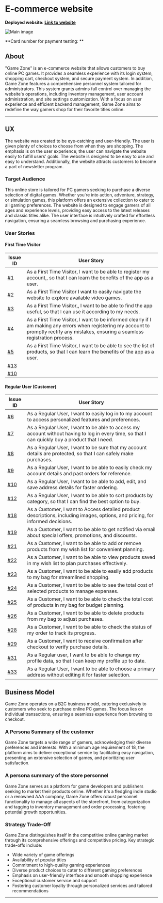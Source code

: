 # E-commerce website

**Deployed website: [Link to website](#)**


![Main image](#)

**Card number for payment testing: **
## About

"Game Zone" is an e-commerce website that allows customers to buy online PC games. It provides a seamless experience with its login system, shopping cart, checkout system, and secure payment system. In addition, Game Zone features a comprehensive personnel system tailored for administrators. This system grants admins full control over managing the website's operations, including inventory management, user account administration, and site settings customization. With a focus on user experience and efficient backend management, Game Zone aims to redefine the way gamers shop for their favorite titles online.

---
## UX

The website was created to be eye-catching and user-friendly. The user is given plenty of choices to choose from when they are shopping. The emphasis is on the user experience; the user can navigate the website easily to fulfill users' goals. The website is designed to be easy to use and easy to understand. Additionally, the website attracts customers to become a part of newsletter program.

### Target Audience

This online store is tailored for PC gamers seeking to purchase a diverse selection of digital games. Whether you're into action, adventure, strategy, or simulation games, this platform offers an extensive collection to cater to all gaming preferences. The website is designed to engage gamers of all ages and experience levels, providing easy access to the latest releases and classic titles alike. The user interface is intuitively crafted for effortless navigation, ensuring a seamless browsing and purchasing experience.

### User Stories

#### First Time Visitor

| Issue ID    | User Story |
|-------------|-------------|
|[#1](https://github.com/aleksandrasucho/game-zone/issues/1)| As a First Time Visitor, I want to be able to register my account,, so that I can learn the benefits of the app as a user. |
|[#2](https://github.com/aleksandrasucho/game-zone/issues/2)|As a First Time Visitor I want to easily navigate the website to explore available video games.|
|[#3](https://github.com/aleksandrasucho/game-zone/issues/3)|As a First Time Visitor,, I want to be able to find the app useful, so that I can use it according to my needs.|
|[#4](https://github.com/aleksandrasucho/game-zone/issues/4)|As a First Time Visitor, I want to be informed clearly if I am making any errors when registering my account to promptly rectify any mistakes, ensuring a seamless registration process.|
|[#5](https://github.com/aleksandrasucho/game-zone/issues/5)|As a First Time Visitor, I want to be able to see the list of products, so that I can learn the benefits of the app as a user.|
|[#13]()||
|[#10]()||

#### Regular User (Customer)

| Issue ID    | User Story |
|-------------|-------------|
| [#6](https://github.com/aleksandrasucho/game-zone/issues/6) | As a Regular User, I want to easily log in to my account to access personalized features and preferences.|
| [#7](https://github.com/aleksandrasucho/game-zone/issues/7) |  As a Regular User, I want to be able to access my account without having to log in every time, so that I can quickly buy a product that I need.|
| [#8](https://github.com/aleksandrasucho/game-zone/issues/8) | As a Regular User, I want to be sure that my account details are protected, so that I can safely make purchases. |
| [#9](https://github.com/aleksandrasucho/game-zone/issues/9) |As a Regular User, I want to be able to easily check my account details and past orders for reference.|
| [#10](https://github.com/aleksandrasucho/game-zone/issues/10) |As a Regular User, I want to be able to add, edit, and save address details for faster ordering.|
| [#12](https://github.com/aleksandrasucho/game-zone/issues/12) | As a Regular User, I want to be able to sort products by category, so that I can find the best option to buy.|
| [#18](https://github.com/aleksandrasucho/game-zone/issues/18) | As a Customer, I want to Access detailed product descriptions, including images, options, and pricing, for informed decisions. |
| [#19](https://github.com/aleksandrasucho/game-zone/issues/19) |As a Customer, I want to be able to get notified via email about special offers, promotions, and discounts.|
| [#21](https://github.com/aleksandrasucho/game-zone/issues/21) |As a Customer, I want to be able to add or remove products from my wish list for convenient planning.|
| [#22](https://github.com/aleksandrasucho/game-zone/issues/22) |As a Customer, I want to be able to view products saved in my wish list to plan purchases effectively.|
| [#23](https://github.com/aleksandrasucho/game-zone/issues/23) |As a Customer, I want to be able to easily add products to my bag for streamlined shopping.|
| [#24](https://github.com/aleksandrasucho/game-zone/issues/24) |As a Customer, I want to be able to see the total cost of selected products to manage expenses.|
| [#25](https://github.com/aleksandrasucho/game-zone/issues/25) |As a Customer, I want to be able to check the total cost of products in my bag for budget planning.|
| [#26](https://github.com/aleksandrasucho/game-zone/issues/26) |As a Customer, I want to be able to delete products from my bag to adjust purchases.|
| [#28](https://github.com/aleksandrasucho/game-zone/issues/28) |As a Customer, I want to be able to check the status of my order to track its progress.|
| [#29](https://github.com/aleksandrasucho/game-zone/issues/29) |As a Customer, I want to receive confirmation after checkout to verify purchase details.|
| [#31](https://github.com/aleksandrasucho/game-zone/issues/31) |As a Regular user, I want to be able to change my profile data, so that I can keep my profile up to date.|
| [#33](https://github.com/aleksandrasucho/game-zone/issues/33) |As a Regular User, I want to be able to choose a primary address without editing it for faster selection.|


## Business Model

Game Zone operates on a B2C business model, catering exclusively to customers who seek to purchase online PC games. The focus lies on individual transactions, ensuring a seamless experience from browsing to checkout.

### A Persona Summary of the customer

Game Zone targets a wide range of gamers, acknowledging their diverse preferences and interests. With a minimum age requirement of 18, the platform aims to deliver exceptional service by facilitating easy navigation, presenting an extensive selection of games, and prioritizing user satisfaction.

### A persona summary of the store personnel

Game Zone serves as a platform for game developers and publishers seeking to market their products online. Whether it's a fledgling indie studio or a renowned AAA company, Game Zone offers robust personnel functionality to manage all aspects of the storefront, from categorization and tagging to inventory management and order processing, fostering potential growth opportunities.

### Strategy Trade-Off

Game Zone distinguishes itself in the competitive online gaming market through its comprehensive offerings and competitive pricing. Key strategic trade-offs include:

- Wide variety of game offerings
- Availability of popular titles
- Commitment to high-quality gaming experiences
- Diverse product choices to cater to different gaming preferences
- Emphasis on user-friendly interface and smooth shopping experience
- Exceptional customer service and support
- Fostering customer loyalty through personalized services and tailored recommendations


---